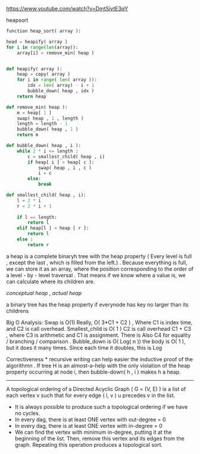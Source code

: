 
<https://www.youtube.com/watch?v=DmtSivtE3qY>

heapsort

```python
function heap_sort( array ):

head = heapify( array )
for i in range(len(array)):
    array[i] = remove_min( heap )


def heapify( array ):
    heap = copy( array )
    for i in range( len( array )):
        idx = len( array) - i + 1
        bubble_down( heap , idx )
    return heap

def remove_min( heap ):
    m = heap[ 1 ]
    swap( heap , 1 , length )
    length = length - 1 
    bubble_down( heap , 1 )
    return m

def bubble_down( heap , i ):
    while 2 * i <= length :
        c = smallest_child( heap , i)
        if heap[ i ] > heap[ c ]:
            swap( heap , i , c )
            i = c
        else:
            break

def smallest_child( heap , i):
    l = 2 * i
    r = 2 * i + 1
    
    if l == length:
        return l
    elif heap[l ] < heap [ r ]:
        return l 
    else :
        return r

```

a heap is a complete binaryh tree with the heap property
    ( Every level is full , except the last , which is filled from the left.)
    . Because everything is full, we can store it as an array, where the position corresponding to the order of a level - by - level traversal
    . That means if we know where a value is, we can calculate where its children are.

*conceptual heap* , *actual heap*

a binary tree has the heap property if everynode has key no larger than its childrens

Big O Analysis:
Swap is O(1)
    Really, O( 3*C1 + C2 ) , Where C1 is index time, and C2 is call overhead.
Smallest_child is O( 1 )
    C2 is call overhead
    C1 + C3 , where C3 is arithmetic and C1 is assignment.
    There is Also C4 for equality / branching / comparison .
Bubble_down is O( Log( n ))
    the body is O( 1 ), but it does it many times.
    Since each time it doubles, this is Log

Correctiveness
    * recursive writing can help easier the inductive proof of the algorithmn .
If tree H is an almost-a-help with the only violation of the heap property occurring at node i, then bubble-down( h , i ) makes h a heap.



____


A topological ordering of a Directed Acyclic Graph ( G = (V, E) ) is a list of each vertex v such that for every edge ( i, v ) u precedes v in the list.

* It is always possible to produce such a topological ordering if we have no cycles.
* In every dag, there is at least ONE vertex with out-degree = 0
* In every dag, there is at least ONE vertex with in-degree = 0
* We can find the vertex with minimum in-degree, putting it at the beginning of the list. Then, remove this vertex and its edges from the graph. Repeating this operation produces a topological sort.

